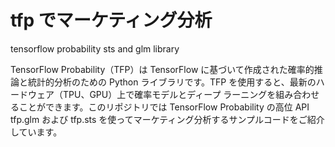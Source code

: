 # tfp でマーケティング分析
tensorflow probability sts and glm library

TensorFlow Probability（TFP）は TensorFlow に基づいて作成された確率的推論と統計的分析のための Python ライブラリです。TFP を使用すると、最新のハードウェア（TPU、GPU）上で確率モデルとディープ ラーニングを組み合わせることができます。このリポジトリでは TensorFlow Probability の高位 API tfp.glm および tfp.sts を使ってマーケティング分析するサンプルコードをご紹介しています。

